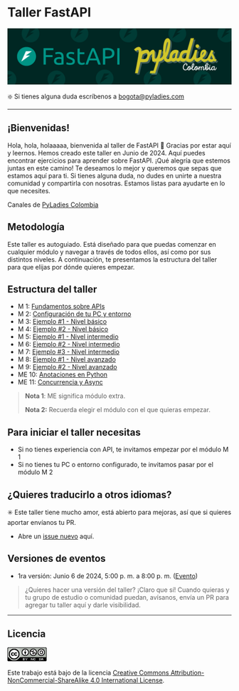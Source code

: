 # **Taller FastAPI**

![Banner.png](./media/Banner.png)

❇️ Si tienes alguna duda escríbenos a [bogota@pyladies.com](mailto:bogota@pyladies.com) 

---

## ¡Bienvenidas!

Hola, hola, holaaaaa, bienvenida al taller de FastAPI 🎉 Gracias por estar aquí y leernos. Hemos creado este taller en Junio de 2024. Aquí puedes encontrar ejercicios para aprender sobre FastAPI. ¡Qué alegría que estemos juntas en este camino! Te deseamos lo mejor y queremos que sepas que estamos aquí para ti. Si tienes alguna duda, no dudes en unirte a nuestra comunidad y compartirla con nosotras. Estamos listas para ayudarte en lo que necesites. 

Canales de [PyLadies Colombia](https://linktr.ee/pyladies_co)


## Metodología

Este taller es autoguiado. Está diseñado para que puedas comenzar en cualquier módulo y navegar a través de todos ellos, así como por sus distintos niveles. A continuación, te presentamos la estructura del taller para que elijas por dónde quieres empezar.

## Estructura del taller

- M 1: [Fundamentos sobre APIs](M%201/guia-modulo1.md)
- M 2: [Configuración de tu PC y entorno](M%202/guia-modulo2.md)
- M 3: [Ejemplo #1 - Nivel básico](M%203/guia-modulo3.md)
- M 4: [Ejemplo #2 - Nivel básico](M%204/guia-modulo4.md)
- M 5: [Ejemplo #1 - Nivel intermedio](M%205/guia-modulo5.md)
- M 6: [Ejemplo #2 - Nivel intermedio](M%206/guia-modulo6.md)
- M 7: [Ejemplo #3 - Nivel intermedio](M%207/guia-modulo7.md)
- M 8: [Ejemplo #1 - Nivel avanzado](M%208/guia-modulo8.md)
- M 9: [Ejemplo #2 - Nivel avanzado](M%209/guia-modulo9.md)
- ME 10: [Anotaciones en Python](ME%2010/guia-modulo10.md)
- ME 11: [Concurrencia y Async](ME%2011/guia-modulo11.md)

> **Nota 1**: ME significa módulo extra.
> 
> **Nota 2:** Recuerda elegir el módulo con el que quieras empezar.

## **Para iniciar el taller necesitas**

- Si no tienes experiencia con API, te invitamos empezar por el módulo M 1
- Si no tienes tu PC o entorno configurado, te invitamos pasar por el módulo M 2

## ¿Quieres traducirlo a otros idiomas?

✳️ Este taller tiene mucho amor, está abierto para mejoras, así que si quieres aportar envíanos tu PR.  
* Abre un [issue nuevo](https://github.com/pyladies-colombia/fastapi/issues/new) aquí. 

## Versiones de eventos

- 1ra versión: Junio 6 de 2024, 5:00 p. m. a 8:00 p. m. ([Evento](https://www.instagram.com/p/C7mMc58A_zc/))
> ¿Quieres hacer una versión del taller? ¡Claro que sí! Cuando quieras y tu grupo de estudio o comunidad puedan, avísanos, envía un PR para agregar tu taller aquí y darle visibilidad.

---

## **Licencia**

![License.png](./media/License.png)

Este trabajo está bajo de la licencia [Creative Commons Attribution-NonCommercial-ShareAlike 4.0 International License](http://creativecommons.org/licenses/by-nc-sa/4.0/).
